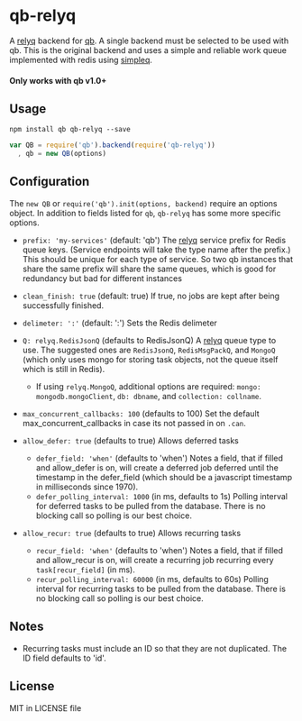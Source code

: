 # qb-relyq

A [relyq](https://github.com/Rafflecopter/node-relyq) backend for [qb](https://github.com/Rafflecopter/node-qb). A single backend must be selected to be used with qb. This is the original backend and uses a simple and reliable work queue implemented with redis using [simpleq](https://github.com/Rafflecopter/node-simpleq).

#### Only works with qb v1.0+

## Usage

```
npm install qb qb-relyq --save
```

```javascript
var QB = require('qb').backend(require('qb-relyq'))
  , qb = new QB(options)
```

## Configuration

The `new QB` or `require('qb').init(options, backend)` require an options object. In addition to fields listed for `qb`, `qb-relyq` has some more specific options.


- `prefix: 'my-services'` (default: 'qb') The [relyq](https://github.com/Rafflecopter/relyq) service prefix for Redis queue keys. (Service endpoints will take the type name after the prefix.) This should be unique for each type of service. So two qb instances that share the same prefix will share the same queues, which is good for redundancy but bad for different instances

- `clean_finish: true` (default: true) If true, no jobs are kept after being successfully finished.
- `delimeter: ':'` (default: ':') Sets the Redis delimeter
- `Q: relyq.RedisJsonQ` (defaults to RedisJsonQ) A [relyq](https://github.com/Rafflecopter/relyq) queue type to use. The suggested ones are `RedisJsonQ`, `RedisMsgPackQ`, and `MongoQ` (which only uses mongo for storing task objects, not the queue itself which is still in Redis).
  - If using `relyq.MongoQ`, additional options are required: `mongo: mongodb.mongoClient`, `db: dbname`, and `collection: collname`.
- `max_concurrent_callbacks: 100` (defaults to 100) Set the default max_concurrent_callbacks in case its not passed in on `.can`.
- `allow_defer: true` (defaults to true) Allows deferred tasks
  - `defer_field: 'when'` (defaults to 'when') Notes a field, that if filled and allow_defer is on, will create a deferred job deferred until the timestamp in the defer_field (which should be a javascript timestamp in milliseconds since 1970).
  - `defer_polling_interval: 1000` (in ms, defaults to 1s) Polling interval for deferred tasks to be pulled from the database. There is no blocking call so polling is our best choice.
- `allow_recur: true` (defaults to true) Allows recurring tasks
  - `recur_field: 'when'` (defaults to 'when') Notes a field, that if filled and allow_recur is on, will create a recurring job recurring every `task[recur_field]` (in ms).
  - `recur_polling_interval: 60000` (in ms, defaults to 60s) Polling interval for recurring tasks to be pulled from the database. There is no blocking call so polling is our best choice.

## Notes

- Recurring tasks must include an ID so that they are not duplicated. The ID field defaults to 'id'.

## License

MIT in LICENSE file
